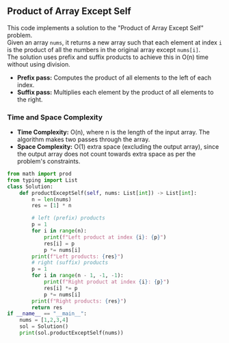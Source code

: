 ## Product of Array Except Self

This code implements a solution to the "Product of Array Except Self" problem.  
Given an array `nums`, it returns a new array such that each element at index `i` is the product of all the numbers in the original array except `nums[i]`.  
The solution uses prefix and suffix products to achieve this in O(n) time without using division.

- **Prefix pass:** Computes the product of all elements to the left of each index.
- **Suffix pass:** Multiplies each element by the product of all elements to the right.

### Time and Space Complexity

- **Time Complexity:** O(n), where n is the length of the input array. The algorithm makes two passes through the array.
- **Space Complexity:** O(1) extra space (excluding the output array), since the output array does not count towards extra space as per the problem's constraints.


```Python
from math import prod
from typing import List
class Solution:
    def productExceptSelf(self, nums: List[int]) -> List[int]:
        n = len(nums)
        res = [1] * n

        # left (prefix) products
        p = 1
        for i in range(n):
            print(f"Left product at index {i}: {p}")
            res[i] = p
            p *= nums[i]
        print(f"Left products: {res}")
        # right (suffix) products
        p = 1
        for i in range(n - 1, -1, -1):
            print(f"Right product at index {i}: {p}")
            res[i] *= p
            p *= nums[i]
        print(f"Right products: {res}")
        return res
if __name__ == "__main__":
    nums = [1,2,3,4]
    sol = Solution()
    print(sol.productExceptSelf(nums))
```